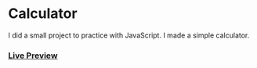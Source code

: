 # Calculator

I did a small project to practice with JavaScript. I made a simple calculator.

### [Live Preview](https://hossainrabbi.github.io/calculator/)
